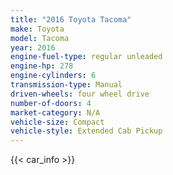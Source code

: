 ```yaml
---
title: "2016 Toyota Tacoma"
make: Toyota
model: Tacoma
year: 2016
engine-fuel-type: regular unleaded
engine-hp: 278
engine-cylinders: 6
transmission-type: Manual
driven-wheels: four wheel drive
number-of-doors: 4
market-category: N/A
vehicle-size: Compact
vehicle-style: Extended Cab Pickup
---
```


{{< car_info >}}
